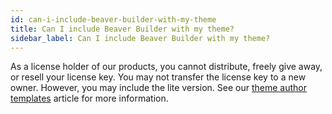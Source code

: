 ```yaml
---
id: can-i-include-beaver-builder-with-my-theme
title: Can I include Beaver Builder with my theme?
sidebar_label: Can I include Beaver Builder with my theme?
---
```


As a license holder of our products, you cannot distribute, freely give away,
or resell your license key. You may not transfer the license key to a new
owner. However, you may include the lite version. See our [theme author templates](/beaver-builder/developer/how-to-tips/theme-author-templates.md) article for more information.
